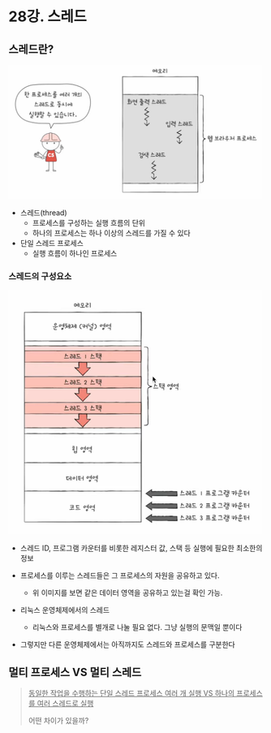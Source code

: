 # 28강. 스레드

## 스레드란?

<img alt="img_114.png" src="img_114.png" width="500"/>

- 스레드(thread)
    - 프로세스를 구성하는 실행 흐름의 단위
    - 하나의 프로세스는 하나 이상의 스레드를 가질 수 있다
- 단일 스레드 프로세스
    - 실행 흐름이 하나인 프로세스

### 스레드의 구성요소

<img alt="img_115.png" src="img_115.png" width="500"/>

- 스레드 ID, 프로그램 카운터를 비롯한 레지스터 값, 스택 등 실행에 필요한 최소한의 정보
- 프로세스를 이루는 스레드들은 그 프로세스의 자원을 공유하고 있다.
    - 위 이미지를 보면 같은 데이터 영역을 공유하고 있는걸 확인 가능.


- 리눅스 운영체제에서의 스레드
    - 리눅스와 프로세스를 별개로 나눌 필요 없다. 그냥 실행의 문맥일 뿐이다
- 그렇지만 다른 운영체제에서는 아직까지도 스레드와 프로세스를 구분한다

## 멀티 프로세스 VS 멀티 스레드

> <u>동일한 작업을 수행하는 단일 스레드 프로세스 여러 개 실행 VS 하나의 프로세스를 여러 스레드로 실행</u>
>
> 어떤 차이가 있을까?

